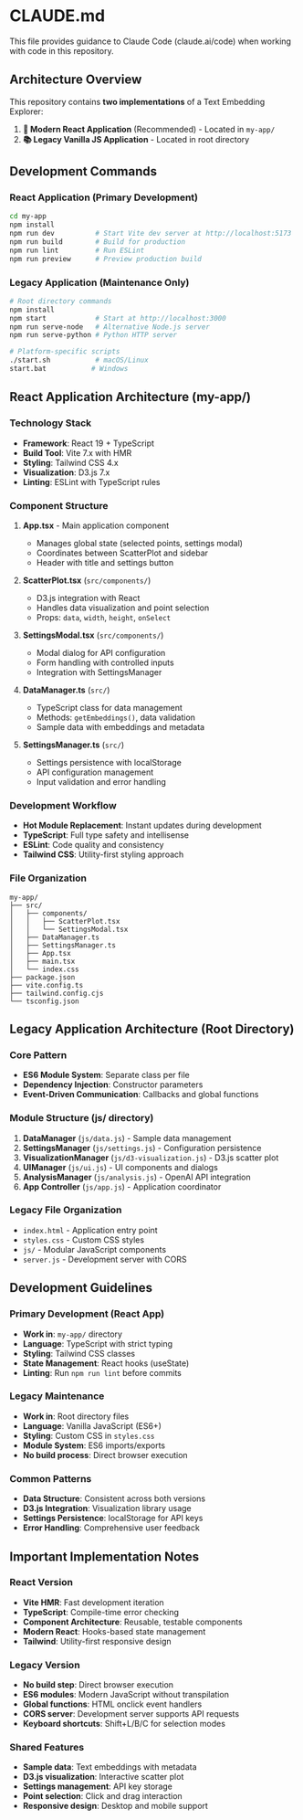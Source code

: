 # CLAUDE.md

This file provides guidance to Claude Code (claude.ai/code) when working with code in this repository.

## Architecture Overview

This repository contains **two implementations** of a Text Embedding Explorer:

1. **🎯 Modern React Application** (Recommended) - Located in `my-app/`
2. **📚 Legacy Vanilla JS Application** - Located in root directory

## Development Commands

### React Application (Primary Development)
```bash
cd my-app
npm install
npm run dev          # Start Vite dev server at http://localhost:5173
npm run build        # Build for production
npm run lint         # Run ESLint
npm run preview      # Preview production build
```

### Legacy Application (Maintenance Only)
```bash
# Root directory commands
npm install
npm start            # Start at http://localhost:3000
npm run serve-node   # Alternative Node.js server
npm run serve-python # Python HTTP server

# Platform-specific scripts
./start.sh           # macOS/Linux
start.bat           # Windows
```

## React Application Architecture (my-app/)

### Technology Stack
- **Framework**: React 19 + TypeScript
- **Build Tool**: Vite 7.x with HMR
- **Styling**: Tailwind CSS 4.x
- **Visualization**: D3.js 7.x
- **Linting**: ESLint with TypeScript rules

### Component Structure

1. **App.tsx** - Main application component
   - Manages global state (selected points, settings modal)
   - Coordinates between ScatterPlot and sidebar
   - Header with title and settings button

2. **ScatterPlot.tsx** (`src/components/`)
   - D3.js integration with React
   - Handles data visualization and point selection
   - Props: `data`, `width`, `height`, `onSelect`

3. **SettingsModal.tsx** (`src/components/`)
   - Modal dialog for API configuration
   - Form handling with controlled inputs
   - Integration with SettingsManager

4. **DataManager.ts** (`src/`)
   - TypeScript class for data management
   - Methods: `getEmbeddings()`, data validation
   - Sample data with embeddings and metadata

5. **SettingsManager.ts** (`src/`)
   - Settings persistence with localStorage
   - API configuration management
   - Input validation and error handling

### Development Workflow
- **Hot Module Replacement**: Instant updates during development
- **TypeScript**: Full type safety and intellisense
- **ESLint**: Code quality and consistency
- **Tailwind CSS**: Utility-first styling approach

### File Organization
```
my-app/
├── src/
│   ├── components/
│   │   ├── ScatterPlot.tsx
│   │   └── SettingsModal.tsx
│   ├── DataManager.ts
│   ├── SettingsManager.ts
│   ├── App.tsx
│   ├── main.tsx
│   └── index.css
├── package.json
├── vite.config.ts
├── tailwind.config.cjs
└── tsconfig.json
```

## Legacy Application Architecture (Root Directory)

### Core Pattern
- **ES6 Module System**: Separate class per file
- **Dependency Injection**: Constructor parameters
- **Event-Driven Communication**: Callbacks and global functions

### Module Structure (js/ directory)
1. **DataManager** (`js/data.js`) - Sample data management
2. **SettingsManager** (`js/settings.js`) - Configuration persistence  
3. **VisualizationManager** (`js/d3-visualization.js`) - D3.js scatter plot
4. **UIManager** (`js/ui.js`) - UI components and dialogs
5. **AnalysisManager** (`js/analysis.js`) - OpenAI API integration
6. **App Controller** (`js/app.js`) - Application coordinator

### Legacy File Organization
- `index.html` - Application entry point
- `styles.css` - Custom CSS styles
- `js/` - Modular JavaScript components
- `server.js` - Development server with CORS

## Development Guidelines

### Primary Development (React App)
- **Work in**: `my-app/` directory
- **Language**: TypeScript with strict typing
- **Styling**: Tailwind CSS classes
- **State Management**: React hooks (useState)
- **Linting**: Run `npm run lint` before commits

### Legacy Maintenance
- **Work in**: Root directory files
- **Language**: Vanilla JavaScript (ES6+)
- **Styling**: Custom CSS in `styles.css`
- **Module System**: ES6 imports/exports
- **No build process**: Direct browser execution

### Common Patterns
- **Data Structure**: Consistent across both versions
- **D3.js Integration**: Visualization library usage
- **Settings Persistence**: localStorage for API keys
- **Error Handling**: Comprehensive user feedback

## Important Implementation Notes

### React Version
- **Vite HMR**: Fast development iteration
- **TypeScript**: Compile-time error checking
- **Component Architecture**: Reusable, testable components
- **Modern React**: Hooks-based state management
- **Tailwind**: Utility-first responsive design

### Legacy Version  
- **No build step**: Direct browser execution
- **ES6 modules**: Modern JavaScript without transpilation
- **Global functions**: HTML onclick event handlers
- **CORS server**: Development server supports API requests
- **Keyboard shortcuts**: Shift+L/B/C for selection modes

### Shared Features
- **Sample data**: Text embeddings with metadata
- **D3.js visualization**: Interactive scatter plot
- **Settings management**: API key storage
- **Point selection**: Click and drag interaction
- **Responsive design**: Desktop and mobile support
